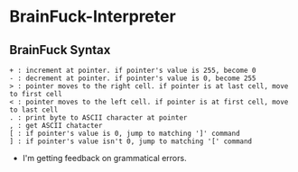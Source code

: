 # BrainFuck-Interpreter
## BrainFuck Syntax
```
+ : increment at pointer. if pointer's value is 255, become 0
- : decrement at pointer. if pointer's value is 0, become 255
> : pointer moves to the right cell. if pointer is at last cell, move to first cell
< : pointer moves to the left cell. if pointer is at first cell, move to last cell
. : print byte to ASCII character at pointer
, : get ASCII chatacter
[ : if pointer's value is 0, jump to matching ']' command
] : if pointer's value isn't 0, jump to matching '[' command
```

+ I'm getting feedback on grammatical errors.
